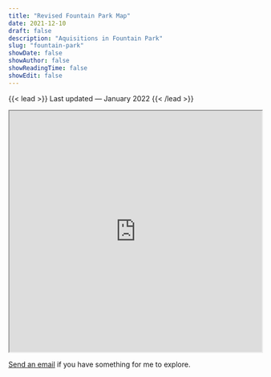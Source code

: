 ```yaml
---
title: "Revised Fountain Park Map"
date: 2021-12-10
draft: false
description: "Aquisitions in Fountain Park"
slug: "fountain-park"
showDate: false
showAuthor: false
showReadingTime: false
showEdit: false
---
```

{{< lead >}}
Last updated — January 2022
{{< /lead >}}

<iframe src="https://www.google.com/maps/d/u/0/embed?mid=165oolr7lo--xSZsmSQd5bCyO-WOWAtJ6&ehbc=2E312F" width="100%" height="480"></iframe>

[Send an email](mailto:me@benjaminbanderson.com) if you have something for me to explore. 
